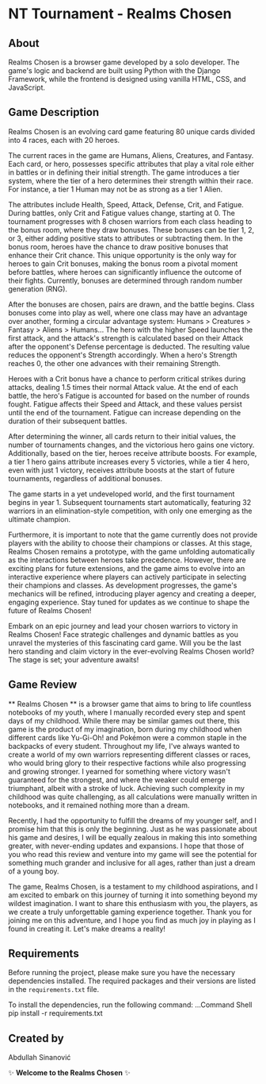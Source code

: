 # NT Tournament - Realms Chosen

## About

Realms Chosen is a browser game developed by a solo developer. The game's logic and backend are built using Python with the Django Framework, while the frontend is designed using vanilla HTML, CSS, and JavaScript.

## Game Description
Realms Chosen is an evolving card game featuring 80 unique cards divided into 4 races, each with 20 heroes.

The current races in the game are Humans, Aliens, Creatures, and Fantasy. Each card, or hero, possesses specific attributes that play a vital role either in battles or in defining their initial strength. The game introduces a tier system, where the tier of a hero determines their strength within their race. For instance, a tier 1 Human may not be as strong as a tier 1 Alien.

The attributes include Health, Speed, Attack, Defense, Crit, and Fatigue. During battles, only Crit and Fatigue values change, starting at 0. The tournament progresses with 8 chosen warriors from each class heading to the bonus room, where they draw bonuses. These bonuses can be tier 1, 2, or 3, either adding positive stats to attributes or subtracting them. In the bonus room, heroes have the chance to draw positive bonuses that enhance their Crit chance. This unique opportunity is the only way for heroes to gain Crit bonuses, making the bonus room a pivotal moment before battles, where heroes can significantly influence the outcome of their fights. Currently, bonuses are determined through random number generation (RNG).

After the bonuses are chosen, pairs are drawn, and the battle begins. Class bonuses come into play as well, where one class may have an advantage over another, forming a circular advantage system: Humans > Creatures > Fantasy > Aliens > Humans... The hero with the higher Speed launches the first attack, and the attack's strength is calculated based on their Attack after the opponent's Defense percentage is deducted. The resulting value reduces the opponent's Strength accordingly. When a hero's Strength reaches 0, the other one advances with their remaining Strength.

Heroes with a Crit bonus have a chance to perform critical strikes during attacks, dealing 1.5 times their normal Attack value. At the end of each battle, the hero's Fatigue is accounted for based on the number of rounds fought. Fatigue affects their Speed and Attack, and these values persist until the end of the tournament. Fatigue can increase depending on the duration of their subsequent battles.

After determining the winner, all cards return to their initial values, the number of tournaments changes, and the victorious hero gains one victory. Additionally, based on the tier, heroes receive attribute boosts. For example, a tier 1 hero gains attribute increases every 5 victories, while a tier 4 hero, even with just 1 victory, receives attribute boosts at the start of future tournaments, regardless of additional bonuses.

The game starts in a yet undeveloped world, and the first tournament begins in year 1. Subsequent tournaments start automatically, featuring 32 warriors in an elimination-style competition, with only one emerging as the ultimate champion.

Furthermore, it is important to note that the game currently does not provide players with the ability to choose their champions or classes. At this stage, Realms Chosen remains a prototype, with the game unfolding automatically as the interactions between heroes take precedence. However, there are exciting plans for future extensions, and the game aims to evolve into an interactive experience where players can actively participate in selecting their champions and classes. As development progresses, the game's mechanics will be refined, introducing player agency and creating a deeper, engaging experience. Stay tuned for updates as we continue to shape the future of Realms Chosen!

Embark on an epic journey and lead your chosen warriors to victory in Realms Chosen! Face strategic challenges and dynamic battles as you unravel the mysteries of this fascinating card game. Will you be the last hero standing and claim victory in the ever-evolving Realms Chosen world? The stage is set; your adventure awaits!

## Game Review
** Realms Chosen ** is a browser game that aims to bring to life countless notebooks of my youth, where I manually recorded every step and spent days of my childhood. While there may be similar games out there, this game is the product of my imagination, born during my childhood when different cards like Yu-Gi-Oh! and Pokémon were a common staple in the backpacks of every student.
Throughout my life, I've always wanted to create a world of my own warriors representing different classes or races, who would bring glory to their respective factions while also progressing and growing stronger. I yearned for something where victory wasn't guaranteed for the strongest, and where the weaker could emerge triumphant, albeit with a stroke of luck. Achieving such complexity in my childhood was quite challenging, as all calculations were manually written in notebooks, and it remained nothing more than a dream.

Recently, I had the opportunity to fulfill the dreams of my younger self, and I promise him that this is only the beginning. Just as he was passionate about his game and desires, I will be equally zealous in making this into something greater, with never-ending updates and expansions. I hope that those of you who read this review and venture into my game will see the potential for something much grander and inclusive for all ages, rather than just a dream of a young boy.

The game, Realms Chosen, is a testament to my childhood aspirations, and I am excited to embark on this journey of turning it into something beyond my wildest imagination. I want to share this enthusiasm with you, the players, as we create a truly unforgettable gaming experience together. Thank you for joining me on this adventure, and I hope you find as much joy in playing as I found in creating it. Let's make dreams a reality!

## Requirements
Before running the project, please make sure you have the necessary dependencies installed. The required packages and their versions are listed in the `requirements.txt` file.

To install the dependencies, run the following command:
...Command  Shell
pip install -r requirements.txt

## Created by
Abdullah Sinanović

:sparkles: **Welcome to the Realms Chosen** :sparkles:
